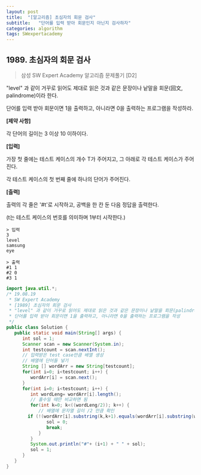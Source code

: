 ```yaml
---
layout: post
title:  "[알고리즘] 초심자의 회문 검사"
subtitle:   "단어를 입력 받아 회문인지 아닌지 검사하자"
categories: algorithm
tags: SWexpertacademy
---
```


## 1989. 초심자의 회문 검사

> 삼성 SW Expert Academy 알고리즘 문제풀기 [D2]

"level" 과 같이 거꾸로 읽어도 제대로 읽은 것과 같은 문장이나 낱말을 회문(回文, palindrome)이라 한다.

단어를 입력 받아 회문이면 1을 출력하고, 아니라면 0을 출력하는 프로그램을 작성하라.


**[제약 사항]**

각 단어의 길이는 3 이상 10 이하이다.


**[입력]**

가장 첫 줄에는 테스트 케이스의 개수 T가 주어지고, 그 아래로 각 테스트 케이스가 주어진다.

각 테스트 케이스의 첫 번째 줄에 하나의 단어가 주어진다.


**[출력]**

출력의 각 줄은 '#t'로 시작하고, 공백을 한 칸 둔 다음 정답을 출력한다.

(t는 테스트 케이스의 번호를 의미하며 1부터 시작한다.)

```
> 입력
3
level
samsung
eye     

> 출력
#1 1
#2 0
#3 1
```

```java
import java.util.*;
/* 19.08.19
 * SW Expert Academy
 * [1989] 초심자의 회문 검사
 * "level" 과 같이 거꾸로 읽어도 제대로 읽은 것과 같은 문장이나 낱말을 회문(palindrome)이라 한다.
 * 단어를 입력 받아 회문이면 1을 출력하고, 아니라면 0을 출력하는 프로그램을 작성
 */
public class Solution {
   public static void main(String[] args) {
      int sol = 1;
      Scanner scan = new Scanner(System.in);
      int testcount = scan.nextInt();
      // 입력받은 test case만큼 배열 생성
      // 배열에 단어들 넣기
      String [] wordArr = new String[testcount];
      for(int i=0; i<testcount; i++) {
         wordArr[i] = scan.next();
      }
      for(int i=0; i<testcount; i++) {
         int wordLeng= wordArr[i].length();
         // 홀수일 때만 비교하면 됨
         for(int k=0; k<((wordLeng/2)); k++) {
            // 배열에 문자열 길이 /2 만큼 확인
	    if (!(wordArr[i].substring(k,k+1).equals(wordArr[i].substring(wordLeng-k-1,wordLeng-k)))) {
               sol = 0;
               break;
            }
         }
         System.out.println("#"+ (i+1) + " " + sol);
         sol = 1;
      }
   }
}
```
